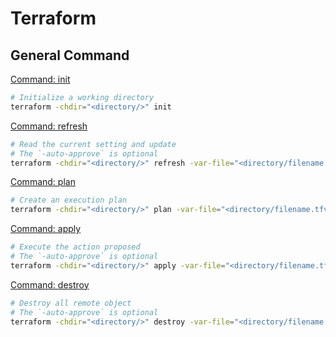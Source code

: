 # Terraform

## General Command

[Command: init](https://www.terraform.io/cli/commands/init)

```bash
# Initialize a working directory
terraform -chdir="<directory/>" init
```

[Command: refresh](https://www.terraform.io/cli/commands/refresh)

```bash
# Read the current setting and update
# The `-auto-approve` is optional
terraform -chdir="<directory/>" refresh -var-file="<directory/filename.tfvars>" [--auto-approve]
```

[Command: plan](https://www.terraform.io/cli/commands/plan)

```bash
# Create an execution plan
terraform -chdir="<directory/>" plan -var-file="<directory/filename.tfvars>"
```

[Command: apply](https://www.terraform.io/cli/commands/apply)

```bash
# Execute the action proposed
# The `-auto-approve` is optional
terraform -chdir="<directory/>" apply -var-file="<directory/filename.tfvars>" [-auto-approve]
```

[Command: destroy](https://www.terraform.io/cli/commands/destroy)

```bash
# Destroy all remote object
# The `-auto-approve` is optional
terraform -chdir="<directory/>" destroy -var-file="<directory/filename.tfvars>" [--auto-approve]
```